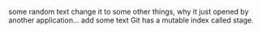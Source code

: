 some random text
change it to some other things, why it just opened by another application…
add some text
Git has a mutable index called stage.